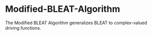 # Modified-BLEAT-Algorithm

The Modified BLEAT Algorithm generalizes BLEAT to complex-valued driving functions.
